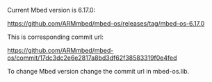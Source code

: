 Current Mbed version is 6.17.0:

https://github.com/ARMmbed/mbed-os/releases/tag/mbed-os-6.17.0

This is corresponding commit url:

https://github.com/ARMmbed/mbed-os/commit/17dc3dc2e6e2817a8bd3df62f38583319f0e4fed

To change Mbed version change the commit url in mbed-os.lib.
